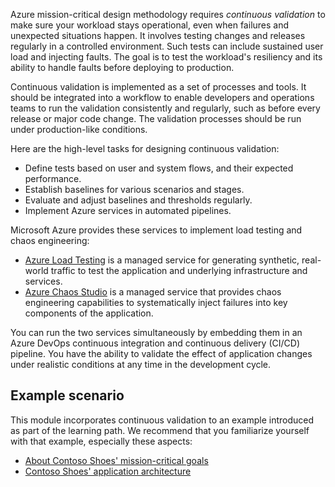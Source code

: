 Azure mission-critical design methodology requires *continuous validation* to make sure your workload stays operational, even when failures and unexpected situations happen. It involves testing changes and releases regularly in a controlled environment. Such tests can include sustained user load and injecting faults. The goal is to test the workload's resiliency and its ability to handle faults before deploying to production.

Continuous validation is implemented as a set of processes and tools. It should be integrated into a workflow to enable developers and operations teams to run the validation consistently and regularly, such as before every release or major code change. The validation processes should be run under production-like conditions.

Here are the high-level tasks for designing continuous validation:

- Define tests based on user and system flows, and their expected performance.
- Establish baselines for various scenarios and stages.
- Evaluate and adjust baselines and thresholds regularly.
- Implement Azure services in automated pipelines.

Microsoft Azure provides these services to implement load testing and chaos engineering:

- [Azure Load Testing](/azure/load-testing/overview-what-is-azure-load-testing) is a managed service for generating synthetic, real-world traffic to test the application and underlying infrastructure and services.
- [Azure Chaos Studio](/azure/chaos-studio/chaos-studio-overview) is a managed service that provides chaos engineering capabilities to systematically inject failures into key components of the application.

You can run the two services simultaneously by embedding them in an Azure DevOps continuous integration and continuous delivery (CI/CD) pipeline. You have the ability to validate the effect of application changes under realistic conditions at any time in the development cycle.

## Example scenario

This module incorporates continuous validation to an example introduced as part of the learning path. We recommend that you familiarize yourself with that example, especially these aspects:

- [About Contoso Shoes' mission-critical goals](/training/modules/azure-mission-critical/1-introduction#example-scenario)
- [Contoso Shoes' application architecture](/training/modules/design-health-model-mission-critical-workload/3-exercise-layered-model#architecture)
